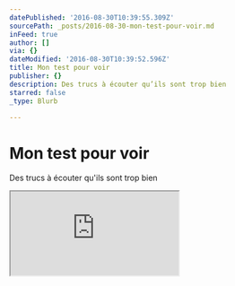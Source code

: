 ```yaml
---
datePublished: '2016-08-30T10:39:55.309Z'
sourcePath: _posts/2016-08-30-mon-test-pour-voir.md
inFeed: true
author: []
via: {}
dateModified: '2016-08-30T10:39:52.596Z'
title: Mon test pour voir
publisher: {}
description: Des trucs à écouter qu’ils sont trop bien
starred: false
_type: Blurb

---
```

# Mon test pour voir

Des trucs à écouter qu'ils sont trop bien

<iframe src="https://the-grid.github.io/ed-userhtml/?g=eJxlkEFugzAQRa8yYp8MSZoSCGaXqsteYYwHjGIDGjtK6elrkqpS1dn9p7d4mnrohDxDiItjlelJDEsF-Rnug4m2giLP588zWB56Gys4FIc0MwjSqszGOIcKUdNoWvLztp08XrxmY9h8OFpYkJy-ebU77k-7_PXlWGIYvlg5kp5R9-3kVPc4dMN4XSeXZZGfkCTeJ7mq4Mk5jEJjmEl4jCrKjTEVMHnHITQ1gRXunjmphsMsiU-dTN6yc9s_eY-eX2ezSpvVyprLD4O3xOA9MdAL_Kc1UlPj82_NN31pcMc" style=""></iframe>